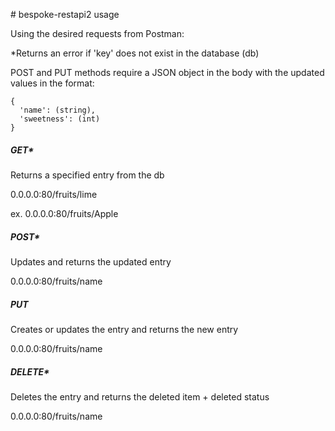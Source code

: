 ﻿﻿# bespoke-restapi2 usage

Using the desired requests from Postman:

*Returns an error if 'key' does not exist in the database (db)

POST and PUT methods require a JSON object in the body with the updated values in the format:

```
{
  'name': (string),
  'sweetness': (int)
}
```

##### GET*

Returns a specified entry from the db

0.0.0.0:80/fruits/lime

ex. 0.0.0.0:80/fruits/Apple

##### POST*

Updates and returns the updated entry

0.0.0.0:80/fruits/name

##### PUT

Creates or updates the entry and returns the new entry

0.0.0.0:80/fruits/name


##### DELETE*

Deletes the entry and returns the deleted item + deleted status

0.0.0.0:80/fruits/name

